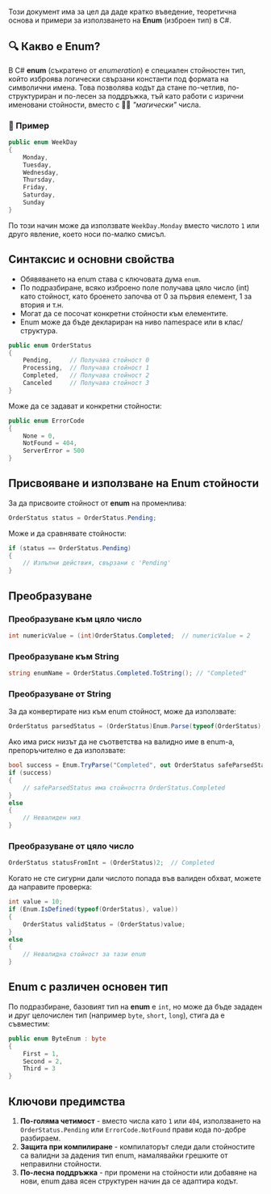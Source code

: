 Този документ има за цел да даде кратко въведение, теоретична основа и примери за използването на **Enum** (изброен тип) в C#.

## 🔍 Какво е Enum?

В C# **enum** (съкратено от *enumeration*) е специален стойностен тип, който изброява логически свързани константи под формата на символични имена. Това позволява кодът да стане по-четлив, по-структуриран и по-лесен за поддръжка, тъй като работи с изрични именовани стойности, вместо с 🧙‍♂️ *"магически"* числа.  

### 📅 Пример

```csharp
public enum WeekDay
{
    Monday,
    Tuesday,
    Wednesday,
    Thursday,
    Friday,
    Saturday,
    Sunday
}
```

По този начин може да използвате `WeekDay.Monday` вместо числото `1` или друго явление, което носи по-малко смисъл.

## Синтаксис и основни свойства

- Обявяването на enum става с ключовата дума `enum`.
- По подразбиране, всяко изброено поле получава цяло число (int) като стойност, като броенето започва от 0 за първия елемент, 1 за втория и т.н.
- Могат да се посочат конкретни стойности към елементите.  
- Enum може да бъде деклариран на ниво namespace или в клас/структура.

```csharp
public enum OrderStatus
{
    Pending,     // Получава стойност 0
    Processing,  // Получава стойност 1
    Completed,   // Получава стойност 2
    Canceled     // Получава стойност 3
}
```

Може да се задават и конкретни стойности:

```csharp
public enum ErrorCode
{
    None = 0,
    NotFound = 404,
    ServerError = 500
}
```

## Присвояване и използване на Enum стойности

За да присвоите стойност от **enum** на променлива:

```csharp
OrderStatus status = OrderStatus.Pending;
```

Може и да сравнявате стойности:

```csharp
if (status == OrderStatus.Pending)
{
    // Изпълни действия, свързани с 'Pending'
}
```

## Преобразуване

### Преобразуване към цяло число

```csharp
int numericValue = (int)OrderStatus.Completed;  // numericValue = 2
```

### Преобразуване към String

```csharp
string enumName = OrderStatus.Completed.ToString(); // "Completed"
```

### Преобразуване от String

За да конвертирате низ към enum стойност, може да използвате:

```csharp
OrderStatus parsedStatus = (OrderStatus)Enum.Parse(typeof(OrderStatus), "Completed");
```

Ако има риск низът да не съответства на валидно име в enum-а, препоръчително е да използвате:

```csharp
bool success = Enum.TryParse("Completed", out OrderStatus safeParsedStatus);
if (success)
{
    // safeParsedStatus има стойността OrderStatus.Completed
}
else
{
    // Невалиден низ
}
```

### Преобразуване от цяло число

```csharp
OrderStatus statusFromInt = (OrderStatus)2;  // Completed
```

Когато не сте сигурни дали числото попада във валиден обхват, можете да направите проверка:

```csharp
int value = 10;
if (Enum.IsDefined(typeof(OrderStatus), value))
{
    OrderStatus validStatus = (OrderStatus)value;
}
else
{
    // Невалидна стойност за тази enum
}
```

## Enum с различен основен тип

По подразбиране, базовият тип на **enum** е `int`, но може да бъде зададен и друг целочислен тип (например `byte`, `short`, `long`), стига да е съвместим:

```csharp
public enum ByteEnum : byte
{
    First = 1,
    Second = 2,
    Third = 3
}
```

## Ключови предимства

1. **По-голяма четимост** - вместо числа като `1` или `404`, използването на `OrderStatus.Pending` или `ErrorCode.NotFound` прави кода по-добре разбираем.
2. **Защита при компилиране** - компилаторът следи дали стойностите са валидни за дадения тип enum, намалявайки грешките от неправилни стойности.
3. **По-лесна поддръжка** - при промени на стойности или добавяне на нови, enum дава ясен структурен начин да се адаптира кодът.
